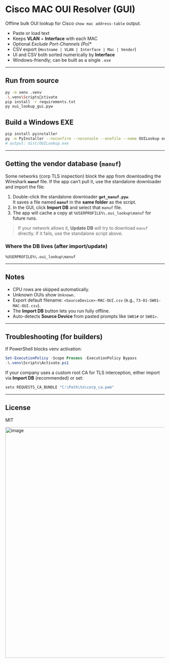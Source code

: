 # Cisco MAC OUI Resolver (GUI)

Offline bulk OUI lookup for Cisco `show mac address-table` output.

- Paste or load text  
- Keeps **VLAN** + **Interface** with each MAC  
- Optional **Exclude Port-Channels (Po*)**  
- CSV export (`Hostname | VLAN | Interface | Mac | Vendor`)  
- UI and CSV both sorted numerically by **Interface**  
- Windows-friendly; can be built as a single `.exe`

---

## Run from source

```bash
py -m venv .venv
.\.venv\Scriptsctivate
pip install -r requirements.txt
py oui_lookup_gui.pyw
```

## Build a Windows EXE

```bash
pip install pyinstaller
py -m PyInstaller --noconfirm --noconsole --onefile --name OUILookup oui_lookup_gui.pyw
# output: dist/OUILookup.exe
```

---

## Getting the vendor database (`manuf`)

Some networks (corp TLS inspection) block the app from downloading the Wireshark **`manuf`** file. If the app can’t pull it, use the standalone downloader and import the file:

1. Double-click the standalone downloader **`get_manuf.pyw`**.  
   It saves a file named **`manuf`** in the **same folder** as the script.
2. In the GUI, click **Import DB** and select that `manuf` file.
3. The app will cache a copy at `%USERPROFILE%\.oui_lookup\manuf` for future runs.

> If your network allows it, **Update DB** will try to download `manuf` directly. If it fails, use the standalone script above.

### Where the DB lives (after import/update)
```
%USERPROFILE%\.oui_lookup\manuf
```

---

## Notes

- CPU rows are skipped automatically.  
- Unknown OUIs show `Unknown`.  
- Export default filename: `<SourceDevice>-MAC-OUI.csv` (e.g., `73-01-SW01-MAC-OUI.csv`).  
- The **Import DB** button lets you run fully offline.  
- Auto-detects **Source Device** from pasted prompts like `SW01#` or `SW01>`.

---

## Troubleshooting (for builders)

If PowerShell blocks venv activation:

```powershell
Set-ExecutionPolicy -Scope Process -ExecutionPolicy Bypass
.\.venv\Scripts\Activate.ps1
```

If your company uses a custom root CA for TLS interception, either import via **Import DB** (recommended) or set:

```powershell
setx REQUESTS_CA_BUNDLE "C:\Path\to\corp_ca.pem"
```

---

## License
MIT

<img width="1153" height="729" alt="image" src="https://github.com/user-attachments/assets/aea157b3-b447-4d14-af33-385f67a257c6" />
